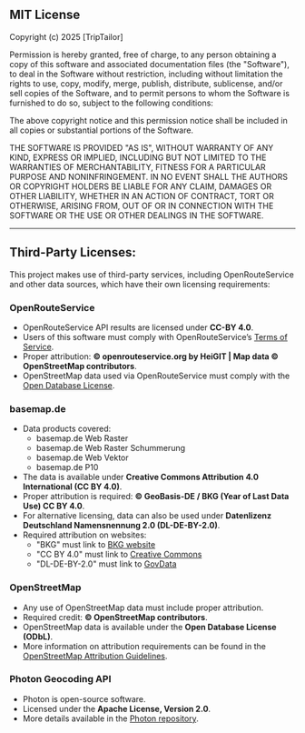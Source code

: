 ## MIT License

Copyright (c) 2025 [TripTailor]

Permission is hereby granted, free of charge, to any person obtaining a copy of this software and associated documentation files (the "Software"), to deal in the Software without restriction, including without limitation the rights to use, copy, modify, merge, publish, distribute, sublicense, and/or sell copies of the Software, and to permit persons to whom the Software is furnished to do so, subject to the following conditions:

The above copyright notice and this permission notice shall be included in all copies or substantial portions of the Software.

THE SOFTWARE IS PROVIDED "AS IS", WITHOUT WARRANTY OF ANY KIND, EXPRESS OR IMPLIED, INCLUDING BUT NOT LIMITED TO THE WARRANTIES OF MERCHANTABILITY, FITNESS FOR A PARTICULAR PURPOSE AND NONINFRINGEMENT. IN NO EVENT SHALL THE AUTHORS OR COPYRIGHT HOLDERS BE LIABLE FOR ANY CLAIM, DAMAGES OR OTHER LIABILITY, WHETHER IN AN ACTION OF CONTRACT, TORT OR OTHERWISE, ARISING FROM, OUT OF OR IN CONNECTION WITH THE SOFTWARE OR THE USE OR OTHER DEALINGS IN THE SOFTWARE.

---

## Third-Party Licenses:
This project makes use of third-party services, including OpenRouteService and other data sources, which have their own licensing requirements:

### OpenRouteService
- OpenRouteService API results are licensed under **CC-BY 4.0**.
- Users of this software must comply with OpenRouteService’s [Terms of Service](https://openrouteservice.org/terms-of-service/).
- Proper attribution: **© openrouteservice.org by HeiGIT | Map data © OpenStreetMap contributors**.
- OpenStreetMap data used via OpenRouteService must comply with the [Open Database License](https://opendatacommons.org/licenses/odbl/).

### basemap.de
- Data products covered: 
  - basemap.de Web Raster
  - basemap.de Web Raster Schummerung
  - basemap.de Web Vektor
  - basemap.de P10
- The data is available under **Creative Commons Attribution 4.0 International (CC BY 4.0)**.
- Proper attribution is required: **© GeoBasis-DE / BKG (Year of Last Data Use) CC BY 4.0**.
- For alternative licensing, data can also be used under **Datenlizenz Deutschland Namensnennung 2.0 (DL-DE-BY-2.0)**.
- Required attribution on websites: 
  - "BKG" must link to [BKG website](https://www.bkg.bund.de)
  - "CC BY 4.0" must link to [Creative Commons](https://creativecommons.org/licenses/by/4.0/)
  - "DL-DE-BY-2.0" must link to [GovData](https://www.govdata.de/dl-de/by-2-0)

### OpenStreetMap
- Any use of OpenStreetMap data must include proper attribution.
- Required credit: **© OpenStreetMap contributors**.
- OpenStreetMap data is available under the **Open Database License (ODbL)**.
- More information on attribution requirements can be found in the [OpenStreetMap Attribution Guidelines](https://www.openstreetmap.org/copyright).

### Photon Geocoding API
- Photon is open-source software.
- Licensed under the **Apache License, Version 2.0**.
- More details available in the [Photon repository](https://github.com/komoot/photon).